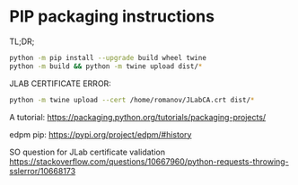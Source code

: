# PIP packaging instructions
TL;DR;

```bash
python -m pip install --upgrade build wheel twine
python -m build && python -m twine upload dist/*
```


JLAB CERTIFICATE ERROR:

```bash
python -m twine upload --cert /home/romanov/JLabCA.crt dist/*
```


A tutorial:
https://packaging.python.org/tutorials/packaging-projects/

edpm pip: https://pypi.org/project/edpm/#history

SO question for JLab certificate validation
https://stackoverflow.com/questions/10667960/python-requests-throwing-sslerror/10668173


